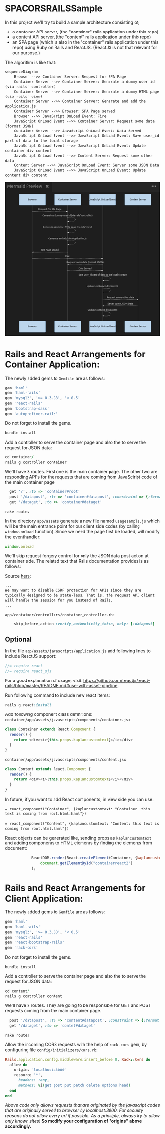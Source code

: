 # SPACORSRAILSSample

In this project we'll try to build a  sample architecture consisting of;
- a container API server, (the "container" rails application under this repo)
- a content API server, (the "content" rails application under this repo)
- an SPA page (which is also in the "container" rails application under this repo)
using Ruby on Rails and ReactJS. (ReactJS is not that relevant for our purpose.)

The algorithm is like that:

```mermaid
sequenceDiagram
	Browser -->> Container Server: Request for SPA Page
	Container Server -->> Container Server: Generate a dummy user id (via rails' controller)
	Container Server -->> Container Server: Generate a dummy HTML page (via rails' view)
	Container Server -->> Container Server: Generate and add the Application.js  
	Container Server -->> Browser: SPA Page served
	Browser -->> JavaScript OnLoad Event: Fire
	JavaScript OnLoad Event -->> Container Server: Request some data (format JSON)
	Container Server -->> JavaScript OnLoad Event: Data Served
	JavaScript OnLoad Event -->> JavaScript OnLoad Event: Save user_id part of data to the local storage
	JavaScript OnLoad Event -->> JavaScript OnLoad Event: Update container div content
	JavaScript OnLoad Event -->> Content Server: Request some other data
	Content Server -->> JavaScript OnLoad Event: Server some JSON Data
	JavaScript OnLoad Event -->> JavaScript OnLoad Event: Update content div content
```
![alt tag](readme_images/SequenceDiagram.jpg)



Rails and React Arrangements for Container Application:
=======================================================
The newly added gems to ```Gemfile``` are as follows:
```Ruby
gem 'haml'
gem 'haml-rails'
gem 'mysql2', '>= 0.3.18', '< 0.5'
gem 'react-rails'
gem 'bootstrap-sass'
gem 'autoprefixer-rails'
```
Do not forget to install the gems.
```Ruby
bundle install
```
Add a controller to serve the container page and also the to serve the request for JSON data:
```Ruby
cd container/
rails g controller container
```
We'll have 3 routes. First one is the main container page. The other two are responding API's for the requests that are coming from JavaSciript code of the main container page.

```Ruby
  get '/', :to => 'container#root'
  post '/datapost', :to => 'container#datapost', :constraint => {:format => :json}
  get '/dataget', :to => 'container#dataget'
```
```Ruby
rake routes
```


In the directory ```app/assets``` generate a new file named ```usagesample.js``` which will be the main entrance point for our client side codes (by calling ```window.onload``` function). Since we need the page first be loaded, will modify the eventhandler:
```JavaScript
window.onload
```

We'll skip request forgery control for only the JSON data post action at container side. The related text that Rails documentation provides is as follows:

Source [here](http://api.rubyonrails.org/classes/ActionController/RequestForgeryProtection.html):
```
...
We may want to disable CSRF protection for APIs since they are typically designed to be state-less. That is, the request API client will handle the session for you instead of Rails.
...
```


```app/container/controllers/container_controller.rb```:
```Ruby
	skip_before_action :verify_authenticity_token, only: [:datapost]
```

Optional
--------

In the file ```app/assets/javascripts/application.js``` add following lines to include ReactJS support:
```JavaScript
//= require react
//= require react_ujs
```
For a good explanation of usage, visit: https://github.com/reactjs/react-rails/blob/master/README.md#use-with-asset-pipeline.

Run following command to include new react items:
```Ruby
rails g react:install
```
Add following component class definitions:
```container/app/assets/javascripts/components/container.jsx```
```JavaScript
class Container extends React.Component {
  render() {
    return <div><i>{this.props.kaplancustomtext}</i></div>    
  }
}
```
```container/app/assets/javascripts/components/content.jsx```
```JavaScript
class Content extends React.Component {
  render() {
    return <div><i>{this.props.kaplancustomtext}</i></div>    
  }
}
```
In future, if you want to add React components, in view side you can use:
```haml
= react_component("Container", {kaplancustomtext: "Container: this text is coming from root.html.haml"})

= react_component("Content", {kaplancustomtext: "Content: this text is coming from root.html.haml"})
```

React objects can be generated like, sending props as ```kaplancustomtext``` and adding components to HTML elements by finding the elements from document:
```JavaScript
			ReactDOM.render(React.createElement(Container, {kaplancustomtext: "This text is coming from usagesample.js: " + l_text_to_add}), 
				document.getElementById("containerreact2")
			);
```

Rails and React Arrangements for Client Application:
====================================================

The newly added gems to ```Gemfile``` are as follows:
```Ruby
gem 'haml'
gem 'haml-rails'
gem 'mysql2', '>= 0.3.18', '< 0.5'
gem 'react-rails'
gem 'react-bootstrap-rails'
gem 'rack-cors'
```
Do not forget to install the gems.
```Ruby
bundle install
```
Add a controller to serve the container page and also the to serve the request for JSON data:
```Ruby
cd content/
rails g controller content
```

We'll have 2 routes. They are going to be responsible for GET and POST requests coming from the main container page. 

```Ruby
  post '/datapost', :to => 'content#datapost', :constraint => {:format => :json}
  get '/dataget', :to => 'contet#dataget'
```

```Ruby
rake routes
```
Allow the incoming CORS requests with the help of ```rack-cors``` gem, by configuring file ```config/initializers/cors.rb```:

```Ruby
Rails.application.config.middleware.insert_before 0, Rack::Cors do
  allow do
    origins 'localhost:3000'
    resource '*',
      headers: :any,
      methods: %i(get post put patch delete options head)
  end
end
```
*Above code only allows requests that are originated by the javascript codes that are originally served to browser by localhost:3000. For security reasons do not allow every url if possible. As a principle, always try to allow only known sites!*
**So modify your configuration of "origins" above accordingly.**
